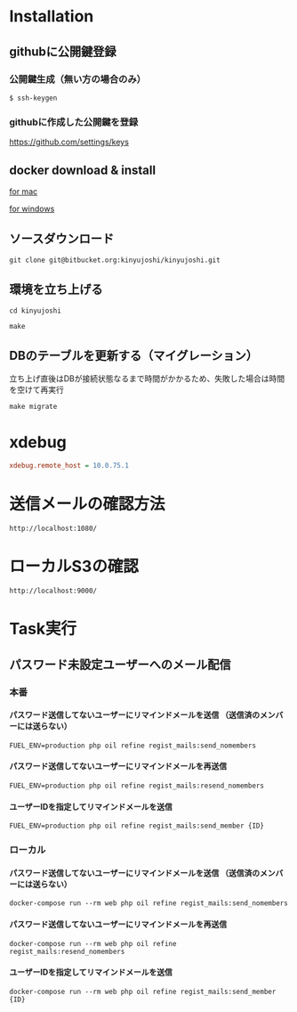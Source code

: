 # Installation

## githubに公開鍵登録

### 公開鍵生成（無い方の場合のみ）

```
$ ssh-keygen
```

### githubに作成した公開鍵を登録

https://github.com/settings/keys

## docker download & install

[for mac](https://download.docker.com/mac/stable/Docker.dmg)

[for windows](https://download.docker.com/win/stable/Docker%20for%20Windows%20Installer.exe)

## ソースダウンロード

```
git clone git@bitbucket.org:kinyujoshi/kinyujoshi.git
```

## 環境を立ち上げる

```
cd kinyujoshi

make
```

## DBのテーブルを更新する（マイグレーション）

立ち上げ直後はDBが接続状態なるまで時間がかかるため、失敗した場合は時間を空けて再実行

```
make migrate
```

# xdebug
```php/php.ini
xdebug.remote_host = 10.0.75.1
```

# 送信メールの確認方法
```
http://localhost:1080/
```

# ローカルS3の確認
```
http://localhost:9000/
```

# Task実行

## パスワード未設定ユーザーへのメール配信

### 本番

#### パスワード送信してないユーザーにリマインドメールを送信 （送信済のメンバーには送らない）
```
FUEL_ENV=production php oil refine regist_mails:send_nomembers
```

#### パスワード送信してないユーザーにリマインドメールを再送信
```
FUEL_ENV=production php oil refine regist_mails:resend_nomembers
```

#### ユーザーIDを指定してリマインドメールを送信 
```
FUEL_ENV=production php oil refine regist_mails:send_member {ID}
```

### ローカル

#### パスワード送信してないユーザーにリマインドメールを送信 （送信済のメンバーには送らない）
```
docker-compose run --rm web php oil refine regist_mails:send_nomembers
```

#### パスワード送信してないユーザーにリマインドメールを再送信
```
docker-compose run --rm web php oil refine regist_mails:resend_nomembers
```

#### ユーザーIDを指定してリマインドメールを送信 
```
docker-compose run --rm web php oil refine regist_mails:send_member {ID}
```
